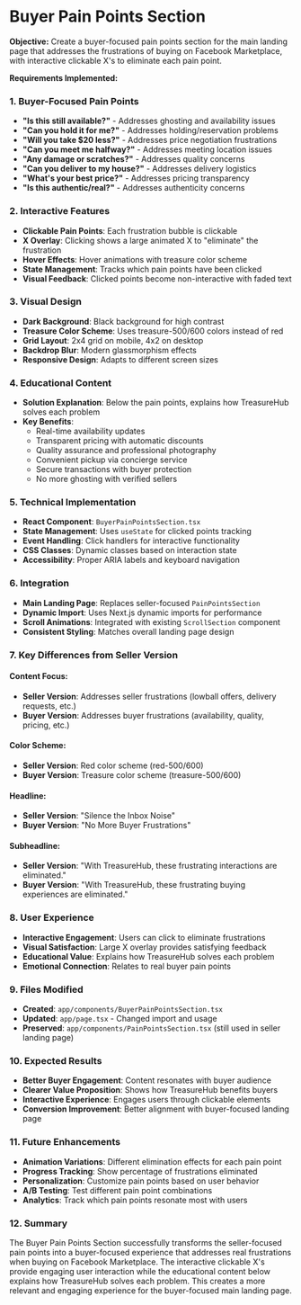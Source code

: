 # Buyer Pain Points Section

**Objective:**
Create a buyer-focused pain points section for the main landing page that addresses the frustrations of buying on Facebook Marketplace, with interactive clickable X's to eliminate each pain point.

**Requirements Implemented:**

### 1. Buyer-Focused Pain Points
- **"Is this still available?"** - Addresses ghosting and availability issues
- **"Can you hold it for me?"** - Addresses holding/reservation problems
- **"Will you take $20 less?"** - Addresses price negotiation frustrations
- **"Can you meet me halfway?"** - Addresses meeting location issues
- **"Any damage or scratches?"** - Addresses quality concerns
- **"Can you deliver to my house?"** - Addresses delivery logistics
- **"What's your best price?"** - Addresses pricing transparency
- **"Is this authentic/real?"** - Addresses authenticity concerns

### 2. Interactive Features
- **Clickable Pain Points**: Each frustration bubble is clickable
- **X Overlay**: Clicking shows a large animated X to "eliminate" the frustration
- **Hover Effects**: Hover animations with treasure color scheme
- **State Management**: Tracks which pain points have been clicked
- **Visual Feedback**: Clicked points become non-interactive with faded text

### 3. Visual Design
- **Dark Background**: Black background for high contrast
- **Treasure Color Scheme**: Uses treasure-500/600 colors instead of red
- **Grid Layout**: 2x4 grid on mobile, 4x2 on desktop
- **Backdrop Blur**: Modern glassmorphism effects
- **Responsive Design**: Adapts to different screen sizes

### 4. Educational Content
- **Solution Explanation**: Below the pain points, explains how TreasureHub solves each problem
- **Key Benefits**: 
  - Real-time availability updates
  - Transparent pricing with automatic discounts
  - Quality assurance and professional photography
  - Convenient pickup via concierge service
  - Secure transactions with buyer protection
  - No more ghosting with verified sellers

### 5. Technical Implementation
- **React Component**: `BuyerPainPointsSection.tsx`
- **State Management**: Uses `useState` for clicked points tracking
- **Event Handling**: Click handlers for interactive functionality
- **CSS Classes**: Dynamic classes based on interaction state
- **Accessibility**: Proper ARIA labels and keyboard navigation

### 6. Integration
- **Main Landing Page**: Replaces seller-focused `PainPointsSection`
- **Dynamic Import**: Uses Next.js dynamic imports for performance
- **Scroll Animations**: Integrated with existing `ScrollSection` component
- **Consistent Styling**: Matches overall landing page design

### 7. Key Differences from Seller Version

#### **Content Focus:**
- **Seller Version**: Addresses seller frustrations (lowball offers, delivery requests, etc.)
- **Buyer Version**: Addresses buyer frustrations (availability, quality, pricing, etc.)

#### **Color Scheme:**
- **Seller Version**: Red color scheme (red-500/600)
- **Buyer Version**: Treasure color scheme (treasure-500/600)

#### **Headline:**
- **Seller Version**: "Silence the Inbox Noise"
- **Buyer Version**: "No More Buyer Frustrations"

#### **Subheadline:**
- **Seller Version**: "With TreasureHub, these frustrating interactions are eliminated."
- **Buyer Version**: "With TreasureHub, these frustrating buying experiences are eliminated."

### 8. User Experience
- **Interactive Engagement**: Users can click to eliminate frustrations
- **Visual Satisfaction**: Large X overlay provides satisfying feedback
- **Educational Value**: Explains how TreasureHub solves each problem
- **Emotional Connection**: Relates to real buyer pain points

### 9. Files Modified
- **Created**: `app/components/BuyerPainPointsSection.tsx`
- **Updated**: `app/page.tsx` - Changed import and usage
- **Preserved**: `app/components/PainPointsSection.tsx` (still used in seller landing page)

### 10. Expected Results
- **Better Buyer Engagement**: Content resonates with buyer audience
- **Clearer Value Proposition**: Shows how TreasureHub benefits buyers
- **Interactive Experience**: Engages users through clickable elements
- **Conversion Improvement**: Better alignment with buyer-focused landing page

### 11. Future Enhancements
- **Animation Variations**: Different elimination effects for each pain point
- **Progress Tracking**: Show percentage of frustrations eliminated
- **Personalization**: Customize pain points based on user behavior
- **A/B Testing**: Test different pain point combinations
- **Analytics**: Track which pain points resonate most with users

### 12. Summary
The Buyer Pain Points Section successfully transforms the seller-focused pain points into a buyer-focused experience that addresses real frustrations when buying on Facebook Marketplace. The interactive clickable X's provide engaging user interaction while the educational content below explains how TreasureHub solves each problem. This creates a more relevant and engaging experience for the buyer-focused main landing page.



